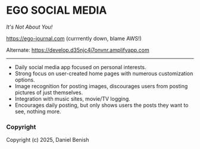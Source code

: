 # **EGO SOCIAL MEDIA**

*It's Not About You!*

https://ego-journal.com (currrently down, blame AWS!)

Alternate: https://develop.d35njc4j7onvnr.amplifyapp.com

---

- Daily social media app focused on personal interests.  
- Strong focus on user-created home pages with numerous customization options.  
- Image recognition for posting images, discourages users from posting pictures of just themselves.  
- Integration with music sites, movie/TV logging.  
- Encourages daily posting, but only shows users the posts they want to see, nothing more.

### Copyright

Copyright (c) 2025, Daniel Benish
